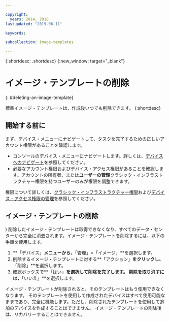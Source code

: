 ```yaml
---

copyright:
  years: 2014, 2018
lastupdated: "2019-06-11"

keywords:

subcollection: image-templates

---
```


{:shortdesc: .shortdesc}
{:new_window: target="_blank"}

# イメージ・テンプレートの削除
{: #deleting-an-image-template}

標準イメージ・テンプレートは、作成後いつでも削除できます。
{:shortdesc}

## 開始する前に
まず、デバイス・メニューにナビゲートして、タスクを完了するための正しいアカウント権限があることを確認します。

* コンソールのデバイス・メニューにナビゲートします。詳しくは、[デバイスへのナビゲート](/docs/infrastructure/image-templates?topic=virtual-servers-navigating-devices)を参照してください。
* 必要なアカウント権限およびデバイス・アクセス権限があることを確認します。アカウントの所有者、または**ユーザーの管理**クラシック・インフラストラクチャー権限を持つユーザーのみが権限を調整できます。

権限について詳しくは、[クラシック・インフラストラクチャー権限](/docs/iam?topic=iam-infrapermission#infrapermission)および[デバイス・アクセス権限の管理](/docs/vsi?topic=virtual-servers-managing-device-access)を参照してください。

## イメージ・テンプレートの削除
)
削除したイメージ・テンプレートは取得できなくなり、すべてのデータ・センターから完全に消去されます。イメージ・テンプレートを削除するには、以下の手順を使用します。

1. **「デバイス」**メニューから、**「管理」>「イメージ」**を選択します。
2. 削除するイメージ・テンプレートに対する**「アクション」**をクリックし、**「削除」**を選択します。
3. 確認ボックスで**「はい」**を選択して削除を完了します。 削除を取り消すには、**「いいえ」**を選択します。

イメージ・テンプレートが削除されると、そのテンプレートはもう使用できなくなります。 そのテンプレートを使用して作成されたデバイスはすべて使用可能なままであり、完全に機能します。ただし、削除されたテンプレートを使用して追加のデバイスを作成することはできません。 イメージ・テンプレートの削除後は、リカバリーすることはできません。
